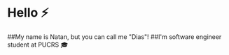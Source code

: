 # Hello :zap: 
##My name is Natan, but you can call me "Dias"!
##I'm software engineer student at PUCRS :mortar_board:
